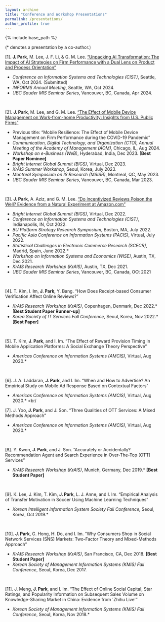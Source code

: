 ```yaml
---
layout: archive
title: "Conference and Workshop Presentations"
permalink: /presentations/
author_profile: true
---
```

 
{% include base_path %}

(\* denotes a presentation by a co-author.)

[1].	**J. Park**, M. Lee, J. F. Li, & G. M. Lee. <a href="https://jaecheol-park.github.io/workingpapers/AIOrientation">“Unpacking AI Transformation: The Impact of AI Strategies on Firm Performance with a Dual Lens on Product and Process Orientation”</a> 
  *	_Conference on Information Systems and Technologies (CIST)_, Seattle, WA, Oct 2024. (Submitted)
  *	_INFORMS Annual Meeting_, Seattle, WA, Oct 2024.
  *	_UBC Sauder MIS Seminar Series_, Vancouver, BC, Canada, Apr 2024.  
<br/>

[2].	**J. Park**, M. Lee, and G. M. Lee. <a href="https://jaecheol-park.github.io/workingpapers/MDM">“The Effect of Mobile Device Management on Work-from-home Productivity: Insights from U.S. Public Firms”</a>
  *	Previous title: “Mobile Resilience: The Effect of Mobile Device Management on Firm Performance during the COVID-19 Pandemic”
  *	_Communication, Digital Technology, and Organization (CTO), Annual Meeting of the Academy of Management (AOM)_, Chicago, IL, Aug 2024.  
  *	_Workshop on e-Business (WeB)_, Hyderabad, India, Dec 2023. **[Best Paper Nominee]**
  *	_Bright Internet Global Summit (BIGS)_, Virtual, Dec 2023.
  *	_KrAIS Summer Workshop_, Seoul, Korea, July 2023.
  *	_Montreal Symposium on IS Research (MSISR)_, Montreal, QC, May 2023.
  *	_UBC Sauder MIS Seminar Series_, Vancouver, BC, Canada, Mar 2023.
<br/>

[3].	**J. Park**, A. Aziz, and G. M. Lee. <a href="https://jaecheol-park.github.io/workingpapers/IncentivizedReviews">“Do Incentivized Reviews Poison the Well? Evidence from a Natural Experiment at Amazon.com”</a>   
  *	_Bright Internet Global Summit (BIGS)_, Virtual, Dec 2022.
  *	_Conference on Information Systems and Technologies (CIST)_, Indianapolis, IN, Oct 2022.
  *	_BU Platform Strategy Research Symposium_, Boston, MA, July 2022.
  *	_Pacific Asia Conference on Information Systems (PACIS)_, Virtual, July 2022.
  *	_Statistical Challenges in Electronic Commerce Research (SCECR)_, Madrid, Spain, June 2022.*
  *	_Workshop on Information Systems and Economics (WISE)_, Austin, TX, Dec 2021.
  *	_KrAIS Research Workshop (KrAIS)_, Austin, TX, Dec 2021.
  *	_UBC Sauder MIS Seminar Series_, Vancouver, BC, Canada, OCt 2021
<br/>

[4].	T. Kim, I. Im, **J. Park**, Y. Bang. “How Does Receipt-based Consumer Verification Affect Online Reviews?” 
  *	_KrAIS Research Workshop (KrAIS)_, Copenhagen, Denmark, Dec 2022.* **[Best Student Paper Runner-up]**
  *	_Korea Society of IT Services Fall Conference_, Seoul, Korea, Nov 2022.* **[Best Paper]**
<br/>

[5].	T. Kim, **J. Park**, and I. Im. “The Effect of Reward Provision Timing in Mobile Application Platforms: A Social Exchange Theory Perspective” 
  *	_Americas Conference on Information Systems (AMCIS)_, Virtual, Aug 2020.* <a href="https://aisel.aisnet.org/amcis2020/adv_info_systems_research/adv_info_systems_research/9//"><i class="fas fa-fw fa-link"></i></a>
<br/>

[6].	J. A. Laddaran, **J. Park**, and I. Im. “When and How to Advertise? An Empirical Study on Mobile Ad Response Based on Contextual Factors” 
  *	_Americas Conference on Information Systems (AMCIS)_, Virtual, Aug 2020.* <a href="https://aisel.aisnet.org/amcis2020/adv_info_systems_research/adv_info_systems_research/11/"><i class="fas fa-fw fa-link"></i></a>
<br/

[7].	J. Yoo, **J. Park**, and J. Son. “Three Qualities of OTT Services: A Mixed Methods Approach” 
  *	_Americas Conference on Information Systems (AMCIS)_, Virtual, Aug 2020.* <a href="https://aisel.aisnet.org/amcis2020/adoption_diffusion_IT/adoption_diffusion_IT/16/"><i class="fas fa-fw fa-link"></i></a>
<br/>

[8].	Y. Kwon, **J. Park**, and J. Son. “Accurately or Accidentally? Recommendation Agent and Search Experience in Over-The-Top (OTT) Services” 
  *	_KrAIS Research Workshop (KrAIS)_, Munich, Germany, Dec 2019.* **[Best Student Paper]**
<br/>

[9].	K. Lee, J. Kim, T. Kim, **J. Park**, L. J. Anne, and I. Im. “Empirical Analysis of Transfer Motivation in Soccer Using Machine Learning Techniques”
  *	_Korean Intelligent Information System Society Fall Conference_, Seoul, Korea, Oct 2019.*
<br/>

[10].	**J. Park**, G. Hong, H. Do, and I. Im. “Why Consumers Shop in Social Network Services (SNS) Markets: Two-Factor Theory and Mixed-Methods Approach” 
  *	_KrAIS Research Workshop (KrAIS)_, San Francisco, CA, Dec 2018. **[Best Student Paper]**
  *	_Korean Society of Management Information Systems (KMIS) Fall Conference_, Seoul, Korea, Dec 2017.
<br/>

[11]. J. Meng, **J. Park**, and I. Im. “The Effect of Online Social Capital, Star Ratings, and Popularity Information on Subsequent Sales Volume on Knowledge-Sharing Market in China: Evidence from 'Zhihu Live'”
  *	_Korean Society of Management Information Systems (KMIS) Fall Conference_, Seoul, Korea, Nov 2018.*


